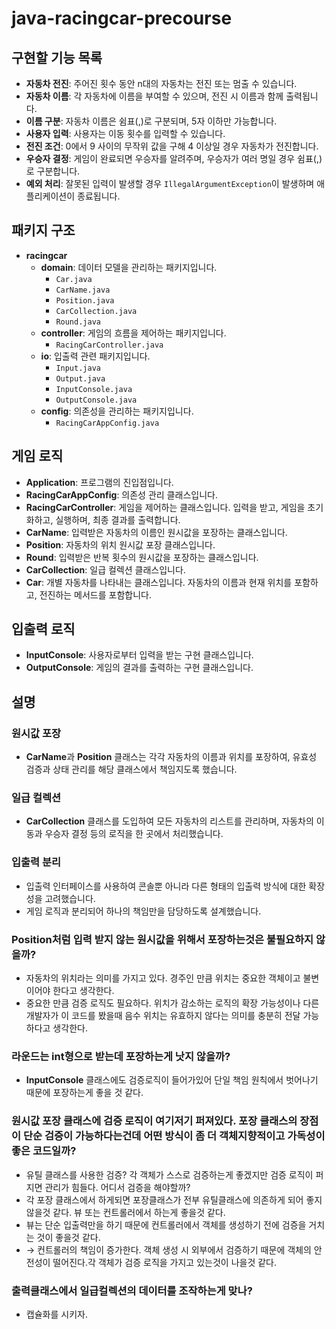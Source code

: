 # java-racingcar-precourse

## 구현할 기능 목록

- **자동차 전진**: 주어진 횟수 동안 n대의 자동차는 전진 또는 멈출 수 있습니다.
- **자동차 이름**: 각 자동차에 이름을 부여할 수 있으며, 전진 시 이름과 함께 출력됩니다.
- **이름 구분**: 자동차 이름은 쉼표(,)로 구분되며, 5자 이하만 가능합니다.
- **사용자 입력**: 사용자는 이동 횟수를 입력할 수 있습니다.
- **전진 조건**: 0에서 9 사이의 무작위 값을 구해 4 이상일 경우 자동차가 전진합니다.
- **우승자 결정**: 게임이 완료되면 우승자를 알려주며, 우승자가 여러 명일 경우 쉼표(,)로 구분합니다.
- **예외 처리**: 잘못된 입력이 발생할 경우 `IllegalArgumentException`이 발생하며 애플리케이션이 종료됩니다.

## 패키지 구조

- **racingcar**
    - **domain**: 데이터 모델을 관리하는 패키지입니다.
        - `Car.java`
        - `CarName.java`
        - `Position.java`
        - `CarCollection.java`
        - `Round.java`
    - **controller**: 게임의 흐름을 제어하는 패키지입니다.
        - `RacingCarController.java`
    - **io**: 입출력 관련 패키지입니다.
        - `Input.java`
        - `Output.java`
        - `InputConsole.java`
        - `OutputConsole.java`
    - **config**: 의존성을 관리하는 패키지입니다.
        - `RacingCarAppConfig.java`

## 게임 로직

- **Application**: 프로그램의 진입점입니다.
- **RacingCarAppConfig**: 의존성 관리 클래스입니다.
- **RacingCarController**: 게임을 제어하는 클래스입니다. 입력을 받고, 게임을 초기화하고, 실행하며, 최종 결과를 출력합니다.
- **CarName**: 입력받은 자동차의 이름인 원시값을 포장하는 클래스입니다.
- **Position**: 자동차의 위치 원시값 포장 클래스입니다.
- **Round**: 입력받은 반복 횟수의 원시값을 포장하는 클래스입니다.
- **CarCollection**: 일급 컬렉션 클래스입니다.
- **Car**: 개별 자동차를 나타내는 클래스입니다. 자동차의 이름과 현재 위치를 포함하고, 전진하는 메서드를 포함합니다.

## 입출력 로직

- **InputConsole**: 사용자로부터 입력을 받는 구현 클래스입니다.
- **OutputConsole**: 게임의 결과를 출력하는 구현 클래스입니다.

## 설명

### 원시값 포장

- **CarName**과 **Position** 클래스는 각각 자동차의 이름과 위치를 포장하여, 유효성 검증과 상태 관리를 해당 클래스에서 책임지도록 했습니다.

### 일급 컬렉션

- **CarCollection** 클래스를 도입하여 모든 자동차의 리스트를 관리하며, 자동차의 이동과 우승자 결정 등의 로직을 한 곳에서 처리했습니다.

### 입출력 분리

- 입출력 인터페이스를 사용하여 콘솔뿐 아니라 다른 형태의 입출력 방식에 대한 확장성을 고려했습니다.
- 게임 로직과 분리되어 하나의 책임만을 담당하도록 설계했습니다.

### Position처럼 입력 받지 않는 원시값을 위해서 포장하는것은 불필요하지 않을까?

- 자동차의 위치라는 의미를 가지고 있다. 경주인 만큼 위치는 중요한 객체이고 불변이어야 한다고 생각한다.
- 중요한 만큼 검증 로직도 필요하다. 위치가 감소하는 로직의 확장 가능성이나 다른 개발자가 이 코드를 봤을때 음수 위치는 유효하지 않다는 의미를 충분히 전달 가능하다고 생각한다.

### 라운드는 int형으로 받는데 포장하는게 낫지 않을까?

- **InputConsole** 클래스에도 검증로직이 들어가있어 단일 책임 원칙에서 벗어나기 때문에 포장하는게 좋을 것 같다.

### 원시값 포장 클래스에 검증 로직이 여기저기 퍼져있다. 포장 클래스의 장점이 단순 검증이 가능하다는건데 어떤 방식이 좀 더 객체지향적이고 가독성이 좋은 코드일까?

- 유틸 클래스를 사용한 검증? 각 객체가 스스로 검증하는게 좋겠지만 검증 로직이 퍼지면 관리가 힘들다. 어디서 검증을 해야할까?
- 각 포장 클래스에서 하게되면 포장클래스가 전부 유틸클래스에 의존하게 되어 좋지 않을것 같다. 뷰 또는 컨트롤러에서 하는게 좋을것 같다.
- 뷰는 단순 입출력만을 하기 때문에 컨트롤러에서 객체를 생성하기 전에 검증을 거치는 것이 좋을것 같다.
- → 컨트롤러의 책임이 증가한다. 객체 생성 시 외부에서 검증하기 때문에 객체의 안전성이 떨어진다.각 객체가 검증 로직을 가지고 있는것이 나을것 같다.

### 출력클래스에서 일급컬렉션의 데이터를 조작하는게 맞나?

- 캡슐화를 시키자.


